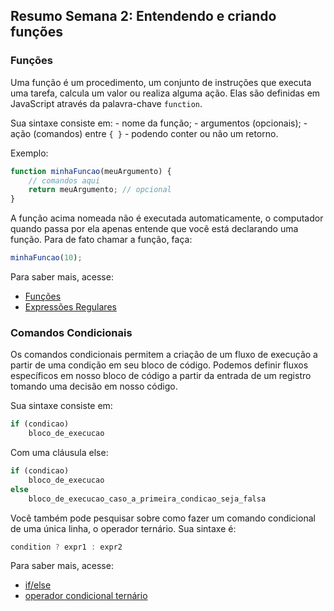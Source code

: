 ## Resumo Semana 2: Entendendo e criando funções

### Funções

Uma função é um procedimento, um conjunto de instruções que executa uma tarefa, calcula um valor ou realiza alguma ação.
Elas são definidas em JavaScript através da palavra-chave `function`.

Sua sintaxe consiste em:
    - nome da função;
    - argumentos (opcionais);
    - ação (comandos) entre `{ }` - podendo conter ou não um retorno.

Exemplo:
```javascript
function minhaFuncao(meuArgumento) {
    // comandos aqui
    return meuArgumento; // opcional
}
```

A função acima nomeada não é executada automaticamente, o computador quando passa por ela apenas entende que você está declarando uma função. Para de fato chamar a função, faça:
```javascript
minhaFuncao(10);
```
Para saber mais, acesse: 

- [Funções](https://developer.mozilla.org/pt-BR/docs/Web/JavaScript/Guide/Functions)
- [Expressões Regulares](https://developer.mozilla.org/pt-BR/docs/Web/JavaScript/Guide/Regular_Expressions)

### Comandos Condicionais

Os comandos condicionais permitem a criação de um fluxo de execução a partir de uma condição em seu bloco de código. Podemos definir fluxos específicos em nosso bloco de código a partir da entrada de um registro tomando uma decisão em nosso código.

Sua sintaxe consiste em:
```javascript
if (condicao)
    bloco_de_execucao
```
Com uma cláusula else:
```javascript
if (condicao)
    bloco_de_execucao
else
    bloco_de_execucao_caso_a_primeira_condicao_seja_falsa
```
Você também pode pesquisar sobre como fazer um comando condicional de uma única linha, o operador ternário. Sua sintaxe é:
```javascript
condition ? expr1 : expr2
```
Para saber mais, acesse: 

- [if/else](https://developer.mozilla.org/pt-BR/docs/Web/JavaScript/Reference/Statements/if...else)
- [operador condicional ternário](https://developer.mozilla.org/pt-BR/docs/Web/JavaScript/Reference/Operators/Conditional_Operator)